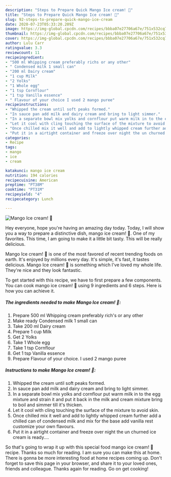 ```yaml
---
description: "Steps to Prepare Quick Mango Ice cream! 🍦"
title: "Steps to Prepare Quick Mango Ice cream! 🍦"
slug: 92-steps-to-prepare-quick-mango-ice-cream
date: 2020-07-23T05:33:20.209Z
image: https://img-global.cpcdn.com/recipes/bbba07e27706a67e/751x532cq70/mango-ice-cream-🍦-recipe-main-photo.jpg
thumbnail: https://img-global.cpcdn.com/recipes/bbba07e27706a67e/751x532cq70/mango-ice-cream-🍦-recipe-main-photo.jpg
cover: https://img-global.cpcdn.com/recipes/bbba07e27706a67e/751x532cq70/mango-ice-cream-🍦-recipe-main-photo.jpg
author: Lulu Carr
ratingvalue: 3.3
reviewcount: 11
recipeingredient:
- "500 ml Whipping cream preferably richs or any other"
- " Condensed milk 1 small can"
- "200 ml Dairy cream"
- "1 cup Milk"
- "2 Yolks"
- "1 Whole egg"
- "1 tsp Cornflour"
- "1 tsp Vanilla essence"
- " Flavour of your choice I used 2 mango puree"
recipeinstructions:
- "Whipped the cream until soft peaks formed."
- "In sauce pan add milk and dairy cream and bring to light simmer."
- "In a separate bowl mix yolks and cornflour put warm milk in to the egg mixture and strain it and put it back in the milk and cream mixture bring to boil and simmer till it&#39;s thicken."
- "Let it cool with cling touching the surface of the mixture to avoid skin."
- "Once chilled mix it well and add to lightly whipped cream further add a chilled can of condensed milk and mix for the base add vanilla rest customize your own flavours."
- "Put it in a airtight container and freeze over night the un churned ice cream is ready...."
categories:
- Recipe
tags:
- mango
- ice
- cream

katakunci: mango ice cream 
nutrition: 194 calories
recipecuisine: American
preptime: "PT38M"
cooktime: "PT31M"
recipeyield: "4"
recipecategory: Lunch

---
```



![Mango Ice cream! 🍦](https://img-global.cpcdn.com/recipes/bbba07e27706a67e/751x532cq70/mango-ice-cream-🍦-recipe-main-photo.jpg)

Hey everyone, hope you're having an amazing day today. Today, I will show you a way to prepare a distinctive dish, mango ice cream! 🍦. One of my favorites. This time, I am going to make it a little bit tasty. This will be really delicious.

Mango Ice cream! 🍦 is one of the most favored of recent trending foods on earth. It's enjoyed by millions every day. It's simple, it's fast, it tastes delicious. Mango Ice cream! 🍦 is something which I've loved my whole life. They're nice and they look fantastic.




To get started with this recipe, we have to first prepare a few components. You can cook mango ice cream! 🍦 using 9 ingredients and 6 steps. Here is how you can achieve it.

<!--inarticleads1-->

##### The ingredients needed to make Mango Ice cream! 🍦:

1. Prepare 500 ml Whipping cream preferably rich&#39;s or any other
1. Make ready  Condensed milk 1 small can
1. Take 200 ml Dairy cream
1. Prepare 1 cup Milk
1. Get 2 Yolks
1. Take 1 Whole egg
1. Take 1 tsp Cornflour
1. Get 1 tsp Vanilla essence
1. Prepare  Flavour of your choice. I used 2 mango puree




<!--inarticleads2-->

##### Instructions to make Mango Ice cream! 🍦:

1. Whipped the cream until soft peaks formed.
1. In sauce pan add milk and dairy cream and bring to light simmer.
1. In a separate bowl mix yolks and cornflour put warm milk in to the egg mixture and strain it and put it back in the milk and cream mixture bring to boil and simmer till it&#39;s thicken.
1. Let it cool with cling touching the surface of the mixture to avoid skin.
1. Once chilled mix it well and add to lightly whipped cream further add a chilled can of condensed milk and mix for the base add vanilla rest customize your own flavours.
1. Put it in a airtight container and freeze over night the un churned ice cream is ready....




So that's going to wrap it up with this special food mango ice cream! 🍦 recipe. Thanks so much for reading. I am sure you can make this at home. There is gonna be more interesting food at home recipes coming up. Don't forget to save this page in your browser, and share it to your loved ones, friends and colleague. Thanks again for reading. Go on get cooking!
